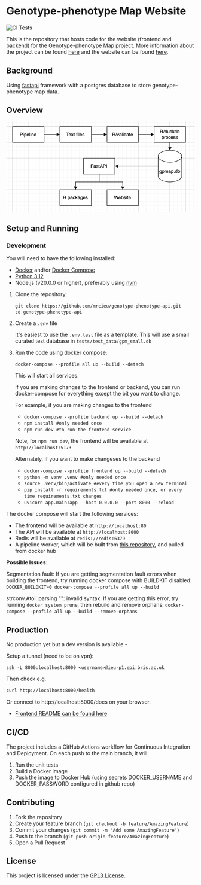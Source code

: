 # Genotype-phenotype Map Website

![CI Tests](https://github.com/MRCIEU/genotype-phenotype-api/actions/workflows/main.yml/badge.svg)

This is the repository that hosts code for the website (frontend and backend) for the Genotype-phenotype Map project.  More information about the project can be found [here](https://github.com/MRCIEU/genotype-phenotype-map/wiki) and the website can be found [here](https://gpmap.opengwas.io).

## Background

Using [fastapi](http://fastapi.tiangolo.com) framework with a postgres database to store genotype-phenotype map data.

## Overview

![alt text](strategy.png)

## Setup and Running

### Development

You will need to have the following installed:

- [Docker](https://docs.docker.com/get-docker/) and/or [Docker Compose](https://docs.docker.com/compose/install/)
- [Python 3.12](https://www.python.org/downloads/)
- Node.js (v20.0.0 or higher), preferably using [nvm](https://github.com/nvm-sh/nvm)

1. Clone the repository:

   ```
   git clone https://github.com/mrcieu/genotype-phenotype-api.git
   cd genotype-phenotype-api
   ```

2. Create a `.env` file

   It's easiest to use the `.env.test` file as a template.  This will use a small curated test database in `tests/test_data/gpm_small.db`

3. Run the code using docker compose:

   ```
   docker-compose --profile all up --build --detach
   ```
   This will start all services. 

   If you are making changes to the frontend or backend, you can run docker-compose for everything except the bit you want to change.
   
   For example, if you are making changes to the frontend
   * `docker-compose --profile backend up --build --detach`
   * `npm install #only needed once`
   * `npm run dev #to run the frontend service`
   
   Note, for `npm run dev`, the frontend will be available at `http://localhost:5173`

   Alternately, if you want to make changeses to the backend
   * `docker-compose --profile frontend up --build --detach`
   * `python -m venv .venv #only needed once`
   * `source .venv/bin/activate #every time you open a new terminal`
   * `pip install -r requirements.txt #only needed once, or every time requirements.txt changes`
   * `uvicorn app.main:app --host 0.0.0.0 --port 8000 --reload`

The docker compose will start the following services:
* The frontend will be available at `http://localhost:80`
* The API will be available at `http://localhost:8000`
* Redis will be available at `redis://redis:6379`
* A pipeline worker, which will be built from [this repository](https://github.com/MRCIEU/genotype-phenotype-map), and pulled from docker hub

**Possible Issues:**

Segmentation fault: If you are getting segmentation fault errors when building the frontend, try running docker compose with BUILDKIT disabled: `DOCKER_BUILDKIT=0 docker-compose --profile all up --build`

strconv.Atoi: parsing "": invalid syntax: If you are getting this error, try running `docker system prune`, then rebuild and remove orphans: `docker-compose --profile all up --build --remove-orphans`

## Production

No production yet but a dev version is available - 

Setup a tunnel (need to be on vpn):

```
ssh -L 8000:localhost:8000 <username>@ieu-p1.epi.bris.ac.uk
```

Then check e.g.

```bash
curl http://localhost:8000/health
```

Or connect to http://localhost:8000/docs on your browser.


* [Frontend README can be found here](frontend/README.md)

## CI/CD

The project includes a GitHub Actions workflow for Continuous Integration and Deployment. On each push to the main branch, it will:

1. Run the unit tests
2. Build a Docker image
3. Push the image to Docker Hub (using secrets DOCKER_USERNAME and DOCKER_PASSWORD configured in github repo)

## Contributing

1. Fork the repository
2. Create your feature branch (`git checkout -b feature/AmazingFeature`)
3. Commit your changes (`git commit -m 'Add some AmazingFeature'`)
4. Push to the branch (`git push origin feature/AmazingFeature`)
5. Open a Pull Request

## License

This project is licensed under the [GPL3 License](LICENSE).
